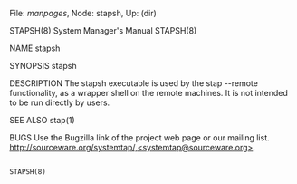 File: *manpages*,  Node: stapsh,  Up: (dir)

STAPSH(8)                   System Manager's Manual                  STAPSH(8)



NAME
       stapsh


SYNOPSIS
       stapsh


DESCRIPTION
       The  stapsh executable is used by the stap --remote functionality, as a
       wrapper shell on the remote machines.  It is not  intended  to  be  run
       directly by users.


SEE ALSO
       stap(1)


BUGS
       Use  the  Bugzilla  link  of  the project web page or our mailing list.
       http://sourceware.org/systemtap/,<systemtap@sourceware.org>.



                                                                     STAPSH(8)
